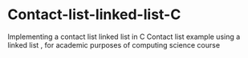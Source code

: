 # Contact-list-linked-list-C
 Implementing a contact list linked list in C
 Contact list example using a linked list , for academic purposes of computing science course
